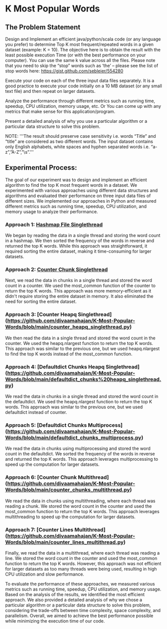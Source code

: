 # K Most Popular Words
## The Problem Statement
Design and Implement an efficient java/python/scala code (or any language you prefer) to determine Top K most frequent/repeated words in a given dataset (example: K = 10). The objective here is to obtain the result with the least possible execution Time (or with the best performance on your computer). You can use the same k value across all the files. Please note that you need to skip the “stop” words such as ‘the’ – please see the list of stop words here: https://gist.github.com/sebleier/554280


Execute your code on each of the three input data files separately. It is a good practice to execute your code initially on a 10 MB dataset (or any small text file) and then repeat on larger datasets.


Analyze the performance through different metrics such as running time, speedup, CPU utilization, memory usage, etc.  Or You can come up with any metrics that make sense for this application/program.

Present a detailed analysis of why you use a particular algorithm or a particular data structure to solve this problem.

NOTE:
'''The result should preserve case sensitivity i.e. words “Title” and “title” are considered as two different words.
The input dataset contains only English alphabets, white spaces and hyphen separated words i.e. “a-z”,”A-Z”,”\s”.'''


## Experimental Process:

The goal of our experiment was to design and implement an efficient algorithm to find the top K most frequent words in a dataset. We experimented with various approaches using different data structures and algorithms and evaluated their performance on three input data files of different sizes. We implemented our approaches in Python and measured different metrics such as running time, speedup, CPU utilization, and memory usage to analyze their performance.

### Approach 1: [Hashmap File Singlethread](https://github.com/divaamahajan/K-Most-Popular-Words/blob/main/hashmap_file_singlethread.py)
We began by reading the data in a single thread and storing the word count in a hashmap. We then sorted the frequency of the words in reverse and returned the top K words. While this approach was straightforward, it required sorting the entire dataset, making it time-consuming for larger datasets.

### Approach 2: [Counter Chunk Singlethread](https://github.com/divaamahajan/K-Most-Popular-Words/blob/main/counter_chunks_singlethread.py)
Next, we read the data in chunks in a single thread and stored the word count in a counter. We used the most_common function of the counter to return the top K words. This approach was more memory-efficient as it didn't require storing the entire dataset in memory. It also eliminated the need for sorting the entire dataset.

### Approach 3: [Counter Heapq Singlethread] (https://github.com/divaamahajan/K-Most-Popular-Words/blob/main/counter_heapq_singlethread.py)
We then read the data in a single thread and stored the word count in the counter. We used the heapq.nlargest function to return the top K words. This approach was similar to the previous one, but we used heapq.nlargest to find the top K words instead of the most_common function.

### Approach 4: [Defaultdict Chunks Heapq Singlethread] (https://github.com/divaamahajan/K-Most-Popular-Words/blob/main/defaultdict_chunks%20heapq_singlethread.py)
We read the data in chunks in a single thread and stored the word count in the defaultdict. We used the heapq.nlargest function to return the top K words. This approach was similar to the previous one, but we used defaultdict instead of counter.

### Approach 5: [Defaultdict Chunks Multiprocess] (https://github.com/divaamahajan/K-Most-Popular-Words/blob/main/defaultdict_chunks_multiprocess.py)
We read the data in chunks using multiprocessing and stored the word count in the defaultdict. We sorted the frequency of the words in reverse and returned the top K words. This approach leverages multiprocessing to speed up the computation for larger datasets.

### Approach 6: [Counter Chunk Multithread] (https://github.com/divaamahajan/K-Most-Popular-Words/blob/main/counter_chunks_multithread.py)
We read the data in chunks using multithreading, where each thread was reading a chunk. We stored the word count in the counter and used the most_common function to return the top K words. This approach leverages multithreading to speed up the computation for larger datasets.

### Approach 7: [Counter Lines Multithread] (https://github.com/divaamahajan/K-Most-Popular-Words/blob/main/counter_lines_multithread.py)
Finally, we read the data in a multithread, where each thread was reading a line. We stored the word count in the counter and used the most_common function to return the top K words. However, this approach was not efficient for larger datasets as too many threads were being used, resulting in high CPU utilization and slow performance.

To evaluate the performance of these approaches, we measured various metrics such as running time, speedup, CPU utilization, and memory usage. Based on the analysis of the results, we identified the most efficient approach. We also provided a detailed analysis of why we chose a particular algorithm or a particular data structure to solve this problem, considering the trade-offs between time complexity, space complexity, and parallelism. Overall, we aimed to achieve the best performance possible while minimizing the execution time of our code.
